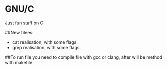 # GNU/C
Just fun staff on C

##New filees:
- cat realisation, with some flags
- grep realisation, with some flags

##To run file you need to compile file with gcc or clang, after will be method with makefile.
